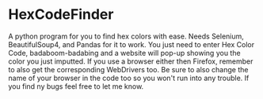 # HexCodeFinder
A python program for you to find hex colors with ease. Needs Selenium, BeautifulSoup4, and Pandas for it to work.
You just need to enter Hex Color Code, badaboom-badabing and a website will pop-up showing you the color you just imputted. If you use a browser either then Firefox, remember to also get the corresponding WebDrivers too. Be sure to also change the name of your browser in the code too so you won't run into any trouble. If you find ny bugs feel free to let me know.
